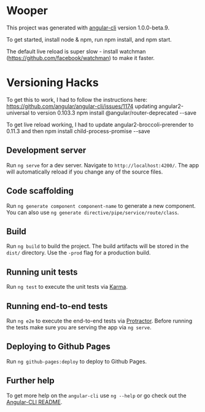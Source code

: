 # Wooper

This project was generated with [angular-cli](https://github.com/angular/angular-cli) version 1.0.0-beta.9.

To get started, install node & npm, run npm install, and npm start.

The default live reload is super slow - install watchman (https://github.com/facebook/watchman) to make it faster.

# Versioning Hacks

To get this to work, I had to follow the instructions here:
https://github.com/angular/angular-cli/issues/1174
updating angular2-universal to version 0.103.3
npm install @angular/router-deprecated --save

To get live reload working, I had to update
angular2-broccoli-prerender to 0.11.3
and then
npm install child-process-promise --save

## Development server
Run `ng serve` for a dev server. Navigate to `http://localhost:4200/`. The app will automatically reload if you change any of the source files.

## Code scaffolding

Run `ng generate component component-name` to generate a new component. You can also use `ng generate directive/pipe/service/route/class`.

## Build

Run `ng build` to build the project. The build artifacts will be stored in the `dist/` directory. Use the `-prod` flag for a production build.

## Running unit tests

Run `ng test` to execute the unit tests via [Karma](https://karma-runner.github.io).

## Running end-to-end tests

Run `ng e2e` to execute the end-to-end tests via [Protractor](http://www.protractortest.org/).
Before running the tests make sure you are serving the app via `ng serve`.

## Deploying to Github Pages

Run `ng github-pages:deploy` to deploy to Github Pages.

## Further help

To get more help on the `angular-cli` use `ng --help` or go check out the [Angular-CLI README](https://github.com/angular/angular-cli/blob/master/README.md).
